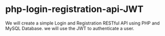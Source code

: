 # php-login-registration-api-JWT
 We will create a simple Login and Registration RESTful API using PHP and MySQL Database. we will use the JWT to authenticate a user.
